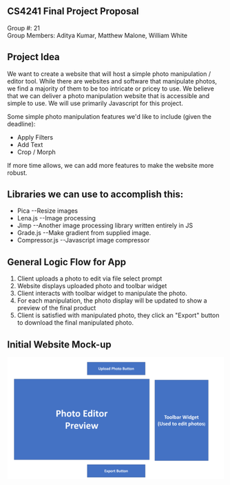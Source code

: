 CS4241 Final Project Proposal
---

Group #: 21 <br>
Group Members: Aditya Kumar, Matthew Malone, William White

## Project Idea

We want to create a website that will host a simple photo manipulation / editor tool. While there are websites and software that manipulate photos, we find a majority of them to be too intricate or pricey to use. We believe that we can deliver a photo manipulation website that is accessible and simple to use.
We will use primarily Javascript for this project.

Some simple photo manipulation features we'd like to include (given the deadline):
- Apply Filters 
- Add Text
- Crop / Morph

If more time allows, we can add more features to make the website more robust.

## Libraries we can use to accomplish this:
- Pica --Resize images
- Lena.js --Image processing
- Jimp  --Another image processing library written entirely in JS
- Grade.js --Make gradient from supplied image.
- Compressor.js --Javascript image compressor

## General Logic Flow for App

1) Client uploads a photo to edit via file select prompt
2) Website displays uploaded photo and toolbar widget
3) Client interacts with toolbar widget to manipulate the photo.
4) For each manipulation, the photo display will be updated to show a preview of the final product
5) Client is satisfied with manipulated photo, they click an "Export" button to download the final manipulated photo.

## Initial Website Mock-up

![image info](./pictures/mock_up.png)